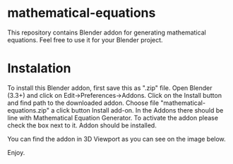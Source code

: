 # mathematical-equations
This repository contains Blender addon for generating mathematical equations. Feel free to use it for your Blender project.

# Instalation
To install this Blender addon, first save this as ".zip" file. Open Blender (3.3+) and click on Edit->Preferences->Addons. Click on the Install button and find path to the downloaded addon. Choose file "mathematical-equations.zip" a click button Install add-on. In the Addons there should be line with Mathematical Equation Generator. To activate the addon please check the box next to it. Addon should be installed.

You can find the addon in 3D Viewport as you can see on the image below.

Enjoy.

